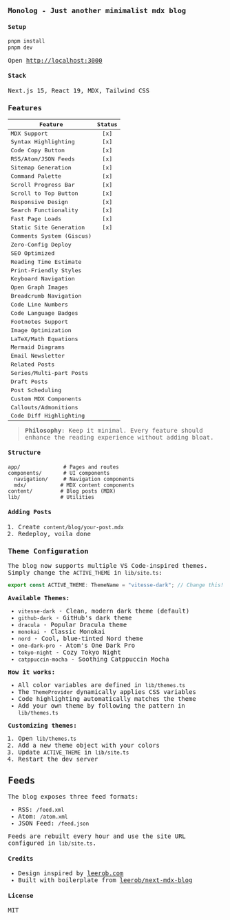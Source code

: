 <samp>

### Monolog - Just another minimalist mdx blog

#### Setup

```bash
pnpm install
pnpm dev
```

Open [http://localhost:3000](http://localhost:3000)

#### Stack

Next.js 15, React 19, MDX, Tailwind CSS

### Features

| Feature                    | Status |
| -------------------------- | :----: |
| MDX Support                |   [x]  |
| Syntax Highlighting        |   [x]  |
| Code Copy Button           |   [x]  |
| RSS/Atom/JSON Feeds        |   [x]  |
| Sitemap Generation         |   [x]  |
| Command Palette            |   [x]  |
| Scroll Progress Bar        |   [x]  |
| Scroll to Top Button       |   [x]  |
| Responsive Design          |   [x]  |
| Search Functionality       |   [x]  |
| Fast Page Loads            |   [x]  |
| Static Site Generation     |   [x]  |
| Comments System (Giscus)   |        |
| Zero-Config Deploy         |        |
| SEO Optimized              |        |
| Reading Time Estimate      |        |
| Print-Friendly Styles      |        |
| Keyboard Navigation        |        |
| Open Graph Images          |        |
| Breadcrumb Navigation      |        |
| Code Line Numbers          |        |
| Code Language Badges       |        |
| Footnotes Support          |        |
| Image Optimization         |        |
| LaTeX/Math Equations       |        |
| Mermaid Diagrams           |        |
| Email Newsletter           |        |
| Related Posts              |        |
| Series/Multi-part Posts    |        |
| Draft Posts                |        |
| Post Scheduling            |        |
| Custom MDX Components      |        |
| Callouts/Admonitions       |        |
| Code Diff Highlighting     |        |

> **Philosophy**: Keep it minimal. Every feature should enhance the reading experience without adding bloat.

#### Structure

```text
app/              # Pages and routes
components/       # UI components
  navigation/     # Navigation components
  mdx/           # MDX content components
content/         # Blog posts (MDX)
lib/             # Utilities
```

#### Adding Posts

1. Create `content/blog/your-post.mdx`
2. Redeploy, voila done

### Theme Configuration

The blog now supports multiple VS Code-inspired themes. Simply change the `ACTIVE_THEME` in `lib/site.ts`:

```typescript
export const ACTIVE_THEME: ThemeName = "vitesse-dark"; // Change this!
```

**Available Themes:**
- `vitesse-dark` - Clean, modern dark theme (default)
- `github-dark` - GitHub's dark theme
- `dracula` - Popular Dracula theme
- `monokai` - Classic Monokai
- `nord` - Cool, blue-tinted Nord theme
- `one-dark-pro` - Atom's One Dark Pro
- `tokyo-night` - Cozy Tokyo Night
- `catppuccin-mocha` - Soothing Catppuccin Mocha

**How it works:**
- All color variables are defined in `lib/themes.ts`
- The `ThemeProvider` dynamically applies CSS variables
- Code highlighting automatically matches the theme
- Add your own theme by following the pattern in `lib/themes.ts`

**Customizing themes:**
1. Open `lib/themes.ts`
2. Add a new theme object with your colors
3. Update `ACTIVE_THEME` in `lib/site.ts`
4. Restart the dev server

## Feeds

The blog exposes three feed formats:

- RSS: `/feed.xml`
- Atom: `/atom.xml`
- JSON Feed: `/feed.json`

Feeds are rebuilt every hour and use the site URL configured in `lib/site.ts`.

#### Credits

- Design inspired by [leerob.com](https://leerob.com/)
- Built with boilerplate from [leerob/next-mdx-blog](https://github.com/leerob/next-mdx-blog)

#### License

MIT

</samp>
